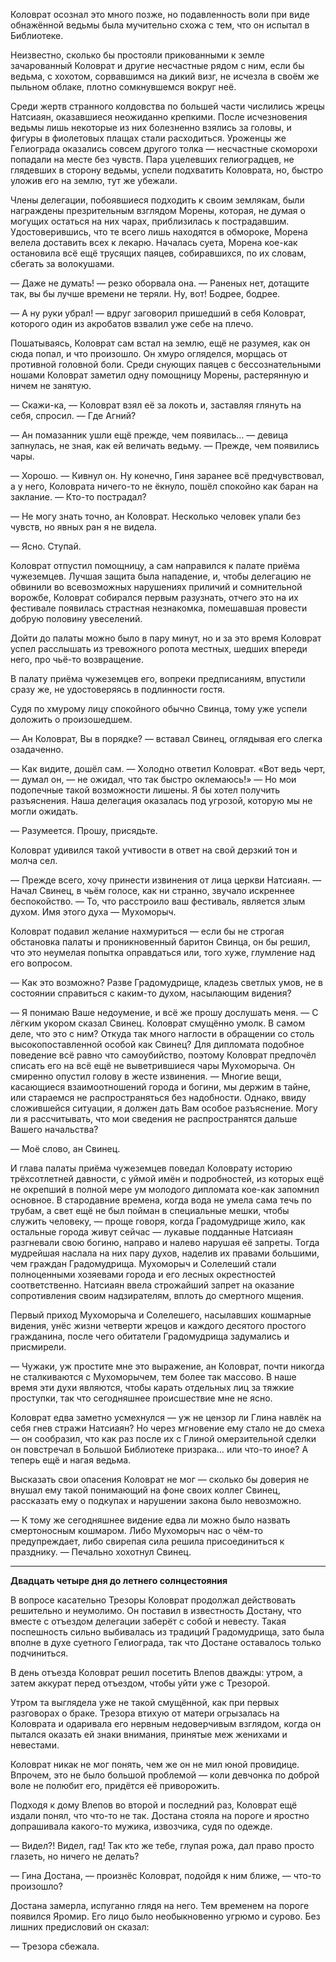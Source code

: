 Коловрат осознал это много позже, но подавленность воли при виде обнажённой ведьмы была мучительно схожа с тем, что он испытал в Библиотеке.

Неизвестно, сколько бы простояли прикованными к земле зачарованный Коловрат и другие несчастные рядом с ним, если бы ведьма, с хохотом, сорвавшимся на дикий визг, не исчезла в своём же пыльном облаке, плотно сомкнувшемся вокруг неё.

Среди жертв странного колдовства по большей части числились жрецы Натсиаян, оказавшиеся неожиданно крепкими. После исчезновения ведьмы лишь некоторые из них болезненно взялись за головы, и фигуры в фиолетовых плащах стали расходиться. Уроженцы же Гелиограда оказались совсем другого толка — несчастные скоморохи попадали на месте без чувств. Пара уцелевших гелиоградцев, не глядевших в сторону ведьмы, успели подхватить Коловрата, но, быстро уложив его на землю, тут же убежали.

Члены делегации, побоявшиеся подходить к своим землякам, были награждены презрительным взглядом Морены, которая, не думая о могущих остаться на них чарах, приблизилась к пострадавшим. Удостоверившись, что те всего лишь находятся в обмороке, Морена велела доставить всех к лекарю. Началась суета, Морена кое-как остановила всё ещё трусящих паяцев, собиравшихся, по их словам, сбегать за волокушами.

— Даже не думать! — резко оборвала она. — Раненых нет, дотащите так, вы бы лучше времени не теряли. Ну, вот! Бодрее, бодрее.

— А ну руки убрал! — вдруг заговорил пришедший в себя Коловрат, которого один из акробатов взвалил уже себе на плечо.

Пошатываясь, Коловрат сам встал на землю, ещё не разумея, как он сюда попал, и что произошло. Он хмуро огляделся, морщась от противной головной боли. Среди снующих паяцев с бессознательными ношами Коловрат заметил одну помощницу Морены, растерянную и ничем не занятую.

— Скажи-ка, — Коловрат взял её за локоть и, заставляя глянуть на себя, спросил. — Где Агний?

— Ан помазанник ушли ещё прежде, чем появилась… — девица запнулась, не зная, как ей величать ведьму. — Прежде, чем появились чары.

— Хорошо. — Кивнул он. Ну конечно, Гиня заранее всё предчувствовал, а у него, Коловрата ничего-то не ёкнуло, пошёл спокойно как баран на заклание. — Кто-то пострадал?

— Не могу знать точно, ан Коловрат. Несколько человек упали без чувств, но явных ран я не видела.

— Ясно. Ступай.

Коловрат отпустил помощницу, а сам направился к палате приёма чужеземцев. Лучшая защита была нападение, и, чтобы делегацию не обвинили во всевозможных нарушениях приличий и сомнительной ворожбе, Коловрат собирался первым разузнать, отчего это на их фестивале появилась страстная незнакомка, помешавшая провести добрую половину увеселений.

Дойти до палаты можно было в пару минут, но и за это время Коловрат успел расслышать из тревожного ропота местных, шедших впереди него, про чьё-то возвращение.

В палату приёма чужеземцев его, вопреки предписаниям, впустили сразу же, не удостоверяясь в подлинности гостя.

Судя по хмурому лицу спокойного обычно Свинца, тому уже успели доложить о произошедшем.

— Ан Коловрат, Вы в порядке? — вставал Свинец, оглядывая его слегка озадаченно.

— Как видите, дошёл сам. — Холодно ответил Коловрат. «Вот ведь черт, — думал он, — не ожидал, что так быстро оклемаюсь!» — Но мои подопечные такой возможности лишены. Я бы хотел получить разъяснения. Наша делегация оказалась под угрозой, которую мы не могли ожидать.

— Разумеется. Прошу, присядьте.

Коловрат удивился такой учтивости в ответ на свой дерзкий тон и молча сел.

— Прежде всего, хочу принести извинения от лица церкви Натсиаян. — Начал Свинец, в чьём голосе, как ни странно, звучало искреннее беспокойство. — То, что расстроило ваш фестиваль, является злым духом. Имя этого духа — Мухоморыч.

Коловрат подавил желание нахмуриться — если бы не строгая обстановка палаты и проникновенный баритон Свинца, он бы решил, что это неумелая попытка оправдаться или, того хуже, глумление над его вопросом.

— Как это возможно? Разве Градомудрище, кладезь светлых умов, не в состоянии справиться с каким-то духом, насылающим видения?

— Я понимаю Ваше недоумение, и всё же прошу дослушать меня. — С лёгким укором сказал Свинец. Коловрат смущённо умолк. В самом деле, что это с ним? Откуда так много наглости в обращении со столь высокопоставленной особой как Свинец? Для дипломата подобное поведение всё равно что самоубийство, поэтому Коловрат предпочёл списать его на всё ещё не выветрившиеся чары Мухоморыча. Он смиренно опустил голову в жесте извинения. — Многие вещи, касающиеся взаимоотношений города и богини, мы держим в тайне, или стараемся не распространяться без надобности. Однако, ввиду сложившейся ситуации, я должен дать Вам особое разъяснение. Могу ли я рассчитывать, что мои сведения не распространятся дальше Вашего начальства?

— Моё слово, ан Свинец.

И глава палаты приёма чужеземцев поведал Коловрату историю трёхсотлетней давности, с уймой имён и подробностей, из которых ещё не окрепший в полной мере ум молодого дипломата кое-как запомнил основное. В стародавние времена, когда вода не умела сама течь по трубам, а свет ещё не был пойман в специальные мешки, чтобы служить человеку, — проще говоря, когда Градомудрище жило, как остальные города живут сейчас — лукавые подданные Натсиаян разгневали свою богиню, направо и налево нарушая её запреты. Тогда мудрейшая наслала на них пару духов, наделив их правами большими, чем граждан Градомудрища. Мухоморыч и Солелеший стали полноценными хозяевами города и его лесных окрестностей соответственно. Натсиаян ввела строжайший запрет на оказание сопротивления своим надзирателям, вплоть до смертного мщения.

Первый приход Мухоморыча и Солелешего, насылавших кошмарные видения, унёс жизни четверти жрецов и каждого десятого простого гражданина, после чего обитатели Градомудрища задумались и присмирели.

— Чужаки, уж простите мне это выражение, ан Коловрат, почти никогда не сталкиваются с Мухоморычем, тем более так массово. В наше время эти духи являются, чтобы карать отдельных лиц за тяжкие проступки, так что сегодняшнее происшествие мне не ясно.

Коловрат едва заметно усмехнулся — уж не цензор ли Глина навлёк на себя гнев стражи Натсиаян? Но через мгновение ему стало не до смеха — он сообразил, что как раз после их с Глиной омерзительной сделки он повстречал в Большой Библиотеке призрака… или что-то иное? А теперь ещё и нагая ведьма.

Высказать свои опасения Коловрат не мог — сколько бы доверия не внушал ему такой понимающий на фоне своих коллег Свинец, рассказать ему о подкупах и нарушении закона было невозможно.

— К тому же сегодняшнее видение едва ли можно было назвать смертоносным кошмаром. Либо Мухоморыч нас о чём-то предупреждает, либо свирепая сила решила присоединиться к празднику. — Печально хохотнул Свинец.

***

**Двадцать четыре дня до летнего солнцестояния**

В вопросе касательно Трезоры Коловрат продолжал действовать решительно и неумолимо. Он поставил в известность Достану, что вместе с отъездом делегации заберёт с собой и невесту. Такая поспешность сильно выбивалась из традиций Градомудрища, зато была вполне в духе суетного Гелиограда, так что Достане оставалось только подчиниться.

В день отъезда Коловрат решил посетить Влепов дважды: утром, а затем аккурат перед отъездом, чтобы уйти уже с Трезорой.

Утром та выглядела уже не такой смущённой, как при первых разговорах о браке. Трезора втихую от матери огрызалась на Коловрата и одаривала его нервным недоверчивым взглядом, когда он пытался оказать ей знаки внимания, принятые меж женихами и невестами.

Коловрат никак не мог понять, чем же он не мил юной провидице. Впрочем, это не было большой проблемой — коли девчонка по доброй воле не полюбит его, придётся её приворожить.

Подходя к дому Влепов во второй и последний раз, Коловрат ещё издали понял, что что-то не так. Достана стояла на пороге и яростно допрашивала какого-то мужика, извозчика, судя по одежде.

— Видел?! Видел, гад! Так кто же тебе, глупая рожа, дал право просто глазеть, но ничего не делать?

— Гина Достана, — произнёс Коловрат, подойдя к ним ближе, — что-то произошло?

Достана замерла, испуганно глядя на него. Тем временем на пороге появился Яромир. Его лицо было необыкновенно угрюмо и сурово. Без лишних предисловий он сказал:

— Трезора сбежала.
